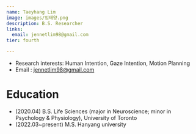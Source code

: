 ```yaml
---
name: Taeyhang Lim
image: images/임태양.png
description: B.S. Researcher
links:
  email: jennetlim98@gmail.com
tier: fourth

---
```

- Research interests: Human Intention, Gaze Intention, Motion Planning
- Email : jennetlim98@gmail.com

# Education
- (2020.04) B.S. Life Sciences (major in Neuroscience; minor in Psychology & Physiology), University of Toronto
- (2022.03~present) M.S. Hanyang university    
